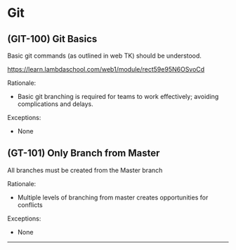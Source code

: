 # Git

## (GIT-100) Git Basics

Basic git commands (as outlined in web TK) should be understood.

https://learn.lambdaschool.com/web1/module/rect59e95N6OSvoCd

Rationale:

- Basic git branching is required for teams to work effectively; avoiding complications and delays.

Exceptions:

- None

## (GT-101) Only Branch from Master

All branches must be created from the Master branch

Rationale:

- Multiple levels of branching from master creates opportunities for conflicts

Exceptions:

- None

---
